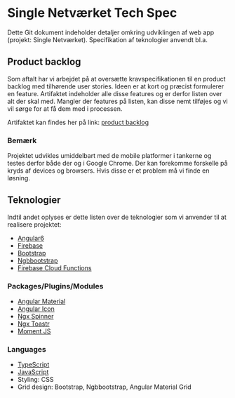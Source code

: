 # Single Netværket Tech Spec

Dette Git dokument indeholder detaljer omkring udviklingen af web app (projekt: Single Netværket). Specifikation af teknologier anvendt bl.a.


## Product backlog
Som aftalt har vi arbejdet på at oversætte kravspecifikationen til en product backlog med tilhørende user stories. Ideen er at kort og præcist formulerer en feature. Artifaktet indeholder alle disse features og er derfor listen over alt der skal med.
Mangler der features på listen, kan disse nemt tilføjes og vi vil sørge for at få dem med i processen.

Artifaktet kan findes her på link: [product backlog](https://github.com/FenrirGameStudio/SingleNetwork/blob/master/src/assets/files/Product%20backlog.pdf)

### Bemærk
Projektet udvikles umiddelbart med de mobile platformer i tankerne og testes derfor både der og i Google Chrome. Der kan forekomme forskelle på kryds af devices og browsers. Hvis disse er et problem må vi finde en løsning.

## Teknologier
Indtil andet oplyses er dette listen over de teknologier som vi anvender til at realisere projektet:
* [Angular6](http://www.google.dk)
* [Firebase](https://firebase.google.com/)
* [Bootstrap](https://getbootstrap.com/)
* [Ngbbootstrap](https://ng-bootstrap.github.io/#/home)
* [Firebase Cloud Functions](https://firebase.google.com/docs/functions/)

### Packages/Plugins/Modules
* [Angular Material](https://material.angular.io/)
* [Angular Icon](https://material.io/tools/icons/)
* [Ngx Spinner](https://www.npmjs.com/package/ngx-spinner)
* [Ngx Toastr](https://www.npmjs.com/package/ngx-toastr)
* [Moment JS](https://momentjs.com/)

### Languages
* [TypeScript](https://www.typescriptlang.org/)
* [JavaScript](https://www.javascript.com/)
* Styling: CSS
* Grid design: Bootstrap, Ngbbootstrap, Angular Material Grid
